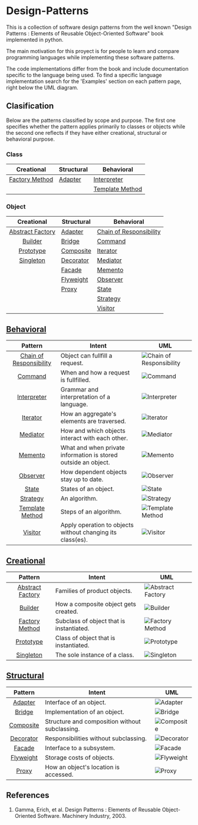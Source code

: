 # Design-Patterns
This is a collection of software design patterns from the well known "Design Patterns : Elements of Reusable Object-Oriented Software" book implemented in python.

The main motivation for this proyect is for people to learn and compare programming languages while implementing these software patterns.

The code implementations differ from the book and include documentation specific to the language being used. To find a specific language implementation search for the 'Examples' section on each pattern page, right below the UML diagram.

## Clasification

Below are the patterns classified by scope and purpose. The first one specifies whether the pattern applies primarily to classes or objects while the second one reflects if they have either creational, structural or behavioral purpose.

### Class

Creational           | Structural   | Behavioral
:------------------: | ------------ | -------------------
[Factory Method][10] | [Adapter][2] | [Interpreter][12]
|                    |              | [Template Method][22]

### Object

Creational             | Structural      | Behavioral
:--------------------: | --------------- | ---------
[Abstract Factory][1]  | [Adapter][2]    | [Chain of Responsibility][5]
[Builder][4]           | [Bridge][3]     | [Command][6]
[Prototype][17]        | [Composite][7]  | [Iterator][13]
[Singleton][19]        | [Decorator][8]  | [Mediator][14]
|                      | [Facade][9]     | [Memento][15]
|                      | [Flyweight][11] | [Observer][16]
|                      | [Proxy][18]     | [State][20]
|                      |                 | [Strategy][21]
|                      |                 | [Visitor][23]


## [Behavioral](./readmes/behavioral.md)
Pattern                      | Intent | UML
:--------------------------: | ------ | ------
[Chain of Responsibility][5] | Object can fullfill a request.                                 | ![Chain of Responsibility][28]
[Command][6]                 | When and how a request is fullfilled.                          | ![Command][29]
[Interpreter][12]            | Grammar and interpretation of a language.                      | ![Interpreter][35]
[Iterator][13]               | How an aggregate's elements are traversed.                     | ![Iterator][36]
[Mediator][14]               | How and which objects interact with each other.                | ![Mediator][37]
[Memento][15]                | What and when private information is stored outside an object. | ![Memento][38]
[Observer][16]               | How dependent objects stay up to date.                         | ![Observer][39]
[State][20]                  | States of an object.                                           | ![State][43]
[Strategy][21]               | An algorithm.                                                  | ![Strategy][44]
[Template Method][22]        | Steps of an algorithm.                                         | ![Template Method][45]
[Visitor][23]                | Apply operation to objects without changing its class(es).     | ![Visitor][46]

## [Creational](./readmes/creational.md)
Pattern          | Intent | UML
:-------------------: | ------ | ------
[Abstract Factory][1] | Families of product objects.             | ![Abstract Factory][24]
[Builder][4]          | How a composite object gets created.     | ![Builder][27]
[Factory Method][10]  | Subclass of object that is instantiated. | ![Factory Method][33]
[Prototype][17]       | Class of object that is instantiated.    | ![Prototype][40]
[Singleton][19]       | The sole instance of a class.            | ![Singleton][42]

## [Structural](./readmes/structural.md)
Pattern                             | Intent | UML
:-------------: | ------ | ------
[Adapter][2]    | Interface of an object.                        | ![Adapter][25]
[Bridge][3]     | Implementation of an object.                   | ![Bridge][26]
[Composite][7]  | Structure and composition without subclassing. | ![Composite][30]
[Decorator][8]  | Responsibilities without subclassing.          | ![Decorator][31]
[Facade][9]     | Interface to a subsystem.                      | ![Facade][32]
[Flyweight][11] | Storage costs of objects.                      | ![Flyweight][34]
[Proxy][18]     | How an object's location is accessed.          | ![Proxy][41]


[1]: ./readmes/abstract.md
[2]: ./readmes/adapter.md
[3]: ./readmes/bridge.md
[4]: ./readmes/builder.md
[5]: ./readmes/chain.md
[6]: ./readmes/command.md
[7]: ./readmes/composite.md
[8]: ./readmes/decorator.md
[9]: ./readmes/facade.md
[10]: ./readmes/factory.md
[11]: ./readmes/flyweight.md
[12]: ./readmes/interpreter.md
[13]: ./readmes/iterator.md
[14]: ./readmes/mediator.md
[15]: ./readmes/memento.md
[16]: ./readmes/observer.md
[17]: ./readmes/prototype.md
[18]: ./readmes/proxy.md
[19]: ./readmes/singleton.md
[20]: ./readmes/state.md
[21]: ./readmes/strategy.md
[22]: ./readmes/template.md
[23]: ./readmes/visitor.md

[24]: http://www.plantuml.com/plantuml/proxy?cache=no&src=https://raw.githubusercontent.com/rcavaz/Design-Patterns/feature/python/uml/abstract.uml
[25]: http://www.plantuml.com/plantuml/proxy?cache=no&src=https://raw.githubusercontent.com/rcavaz/Design-Patterns/feature/python/uml/adapter.uml
[26]: http://www.plantuml.com/plantuml/proxy?cache=no&src=https://raw.githubusercontent.com/rcavaz/Design-Patterns/feature/python/uml/bridge.uml
[27]: http://www.plantuml.com/plantuml/proxy?cache=no&src=https://raw.githubusercontent.com/rcavaz/Design-Patterns/feature/python/uml/builder.uml
[28]: http://www.plantuml.com/plantuml/proxy?cache=no&src=https://raw.githubusercontent.com/rcavaz/Design-Patterns/feature/python/uml/chain.uml
[29]: http://www.plantuml.com/plantuml/proxy?cache=no&src=https://raw.githubusercontent.com/rcavaz/Design-Patterns/feature/python/uml/command.uml
[30]: http://www.plantuml.com/plantuml/proxy?cache=no&src=https://raw.githubusercontent.com/rcavaz/Design-Patterns/feature/python/uml/composite.uml
[31]: http://www.plantuml.com/plantuml/proxy?cache=no&src=https://raw.githubusercontent.com/rcavaz/Design-Patterns/feature/python/uml/decorator.uml
[32]: http://www.plantuml.com/plantuml/proxy?cache=no&src=https://raw.githubusercontent.com/rcavaz/Design-Patterns/feature/python/uml/facade.uml
[33]: http://www.plantuml.com/plantuml/proxy?cache=no&src=https://raw.githubusercontent.com/rcavaz/Design-Patterns/feature/python/uml/factory.uml
[34]: http://www.plantuml.com/plantuml/proxy?cache=no&src=https://raw.githubusercontent.com/rcavaz/Design-Patterns/feature/python/uml/flyweight.uml
[35]: http://www.plantuml.com/plantuml/proxy?cache=no&src=https://raw.githubusercontent.com/rcavaz/Design-Patterns/feature/python/uml/interpreter.uml
[36]: http://www.plantuml.com/plantuml/proxy?cache=no&src=https://raw.githubusercontent.com/rcavaz/Design-Patterns/feature/python/uml/iterator.uml
[37]: http://www.plantuml.com/plantuml/proxy?cache=no&src=https://raw.githubusercontent.com/rcavaz/Design-Patterns/feature/python/uml/mediator.uml
[38]: http://www.plantuml.com/plantuml/proxy?cache=no&src=https://raw.githubusercontent.com/rcavaz/Design-Patterns/feature/python/uml/memento.uml
[39]: http://www.plantuml.com/plantuml/proxy?cache=no&src=https://raw.githubusercontent.com/rcavaz/Design-Patterns/feature/python/uml/observer.uml
[40]: http://www.plantuml.com/plantuml/proxy?cache=no&src=https://raw.githubusercontent.com/rcavaz/Design-Patterns/feature/python/uml/prototype.uml
[41]: http://www.plantuml.com/plantuml/proxy?cache=no&src=https://raw.githubusercontent.com/rcavaz/Design-Patterns/feature/python/uml/proxy.uml
[42]: http://www.plantuml.com/plantuml/proxy?cache=no&src=https://raw.githubusercontent.com/rcavaz/Design-Patterns/feature/python/uml/singleton.uml
[43]: http://www.plantuml.com/plantuml/proxy?cache=no&src=https://raw.githubusercontent.com/rcavaz/Design-Patterns/feature/python/uml/state.uml
[44]: http://www.plantuml.com/plantuml/proxy?cache=no&src=https://raw.githubusercontent.com/rcavaz/Design-Patterns/feature/python/uml/strategy.uml
[45]: http://www.plantuml.com/plantuml/proxy?cache=no&src=https://raw.githubusercontent.com/rcavaz/Design-Patterns/feature/python/uml/template.uml
[46]: http://www.plantuml.com/plantuml/proxy?cache=no&src=https://raw.githubusercontent.com/rcavaz/Design-Patterns/feature/python/uml/visitor.uml

## References
1. Gamma, Erich, et al. Design Patterns : Elements of Reusable Object-Oriented Software. Machinery Industry, 2003.
